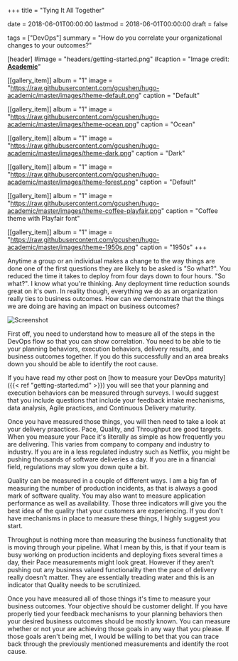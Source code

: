 +++
title = "Tying It All Together"

date = 2018-06-01T00:00:00
lastmod = 2018-06-01T00:00:00
draft = false

tags = ["DevOps"]
summary = "How do you correlate your organizational changes to your outcomes?"

[header]
#image = "headers/getting-started.png"
#caption = "Image credit: [**Academic**](https://github.com/gcushen/hugo-academic/)"

[[gallery_item]]
album = "1"
image = "https://raw.githubusercontent.com/gcushen/hugo-academic/master/images/theme-default.png"
caption = "Default"

[[gallery_item]]
album = "1"
image = "https://raw.githubusercontent.com/gcushen/hugo-academic/master/images/theme-ocean.png"
caption = "Ocean"

[[gallery_item]]
album = "1"
image = "https://raw.githubusercontent.com/gcushen/hugo-academic/master/images/theme-dark.png"
caption = "Dark"

[[gallery_item]]
album = "1"
image = "https://raw.githubusercontent.com/gcushen/hugo-academic/master/images/theme-forest.png"
caption = "Default"

[[gallery_item]]
album = "1"
image = "https://raw.githubusercontent.com/gcushen/hugo-academic/master/images/theme-coffee-playfair.png"
caption = "Coffee theme with Playfair font"

[[gallery_item]]
album = "1"
image = "https://raw.githubusercontent.com/gcushen/hugo-academic/master/images/theme-1950s.png"
caption = "1950s"
+++

Anytime a group or an individual makes a change to the way things are done one of the first questions they are likely to be asked is "So what?". You reduced the time it takes to deploy from four days down to four hours. "So what?". I know what you're thinking. Any deployment time reduction sounds great on it's own. In reality though, everything we do as an organization really ties to business outcomes. How can we demonstrate that the things we are doing are having an impact on business outcomes?

![Screenshot](https://www.cloudtp.com/wp-content/uploads/2016/06/stop-focusing-devops.png)

First off, you need to understand how to measure all of the steps in the DevOps flow so that you can show correlation. You need to be able to tie your planning behaviors, execution behaviors, delivery results, and business outcomes together. If you do this successfully and an area breaks down you should be able to identify the root cause.

If you have read my other post on [how to measure your DevOps maturity]({{< ref "getting-started.md" >}})  you will see that your planning and execution behaviors can be measured through surveys. I would suggest that you include questions that include your feedback intake mechanisms, data analysis, Agile practices, and Continuous Delivery maturity.

Once you have measured those things, you will then need to take a look at your delivery praactices. Pace, Quality, and Throughput are good targets. When you measure your Pace it's literally as simple as how frequently you are delivering. This varies from company to company and industry to industry. If you are in a less regulated industry such as Netflix, you might be pushing thousands of software deliveries a day. If you are in a financial field, regulations may slow you down quite a bit.

Quality can be measured in a couple of different ways. I am a big fan of measuring the number of production incidents, as that is always a good mark of software quality. You may also want to measure application performance as well as availability. Those three indicators will give you the best idea of the quality that your customers are experiencing. If you don't have mechanisms in place to measure these things, I highly suggest you start.

Throughput is nothing more than measuring the business functionality that is moving through your pipeline. What I mean by this, is that if your team is busy working on production incidents and deploying fixes several times a day, their Pace measurements might look great. However if they aren't pushing out any business valued functionality then the pace of delivery really doesn't matter. They are essentially treading water and this is an indicator that Quality needs to be scrutinized.

Once you have measured all of those things it's time to measure your business outcomes. Your objective should be customer delight. If you have properly tied your feedback mechanisms to your planning behaviors then your desired business outcomes should be mostly known. You can measure whether or not your are achieving those goals in any way that you please. If those goals aren't being met, I would be willing to bet that you can trace back through the previously mentioned measurements and identify the root cause.
